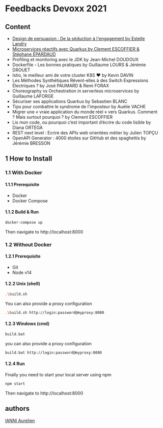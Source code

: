 # Feedbacks Devoxx 2021

## Content

- [Design de persuasion : De la séduction à l'engagement by Estelle Landry](./design-de-persuasion.md)
- [Microservices réactifs avec Quarkus by Clement ESCOFFIER & Stéphane ÉPARDAUD](./microservices-reactif-quarkus.md)
- Profiling et monitoring avec le JDK by Jean-Michel DOUDOUX
- Dockerfile - Les bonnes pratiques by Guillaume LOURS & Jérémie DROUET
- Istio, le meilleur ami de votre cluster K8S ❤️ by Kevin DAVIN
- Les Méthodes Synthétiques Rêvent-elles à des Switch Expressions Électriques ? by José PAUMARD & Remi FORAX
- Choreography vs Orchestration in serverless microservices by Guillaume LAFORGE
- Sécuriser ses applications Quarkus by Sebastien BLANC
- Tips pour combattre le syndrome de l'imposteur by Auélie VACHE
- Migrer une « vraie application du monde réel » vers Quarkus. Comment ? Mais surtout pourquoi ? by Clement ESCOFFIER
- Lis mon code, ou pourquoi c’est important d’écrire du code lisible by Diana ORTEGA
- REST next level :  Ecrire des APIs web orientées métier by Julien TOPÇU
- OpenAPI Generator : 4000 étoiles sur GitHub et des spaghettis by Jérémie BRESSON

## 1 How to Install

### 1.1 With Docker

#### 1.1.1 Prerequisite

- Docker
- Docker Compose

#### 1.1.2 Build & Run

```sh
docker-compose up
```

Then navigate to http://localhost:8000

### 1.2 Without Docker

#### 1.2.1 Prerequisite

- Git
- Node v14

#### 1.2.2 Unix (shell)

```sh
.\build.sh
```

You can also provide a proxy configuration

```sh
.\build.sh http://login:password@myproxy:8080
```

#### 1.2.3 Windows (cmd)

```sh
build.bat
```

you can also provide a proxy configuration

```sh
build.bat http://login:password@myproxy:8080
```

#### 1.2.4 Run

Finally you need to start your local server using npm

```sh
npm start
```

Then navigate to http://localhost:8000

## authors

[IANNI Aurelien](https://github.com/OnimeNoKyo)
